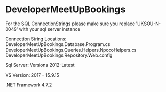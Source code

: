 # DeveloperMeetUpBookings
For the SQL ConnectionStrings please make sure you replace 'UKSOU-N-0049' with your sql server instance

Connection String Locations:
DeveloperMeetUpBookings.Database.Program.cs
DeveloperMeetUpBookings.Queries.Helpers.NpocoHelpers.cs
DeveloperMeetUpBookings.Repository.Web.config

Sql Server:
Versions 2012-Latest

VS Version:
2017 - 15.9.15

.NET Framework 4.7.2
